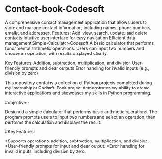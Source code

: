 # Contact-book-Codesoft
A comprehensive contact management application that allows users to store and manage contact information, including names, phone numbers, emails, and addresses.  Features:  Add, view, search, update, and delete contacts Intuitive user interface for easy navigation Efficient data management
Simple-Calculator-Codesoft
A basic calculator that performs fundamental arithmetic operations. Users can input two numbers and choose an operation, with results displayed clearly.

Key Features: Addition, subtraction, multiplication, and division User-friendly prompts and clear outputs Error handling for invalid inputs (e.g., division by zero)

This repository contains a collection of Python projects completed during my internship at Codsoft. Each project demonstrates my ability to create interactive applications and showcases my skills in Python programming.

#objective:-

Designed a simple calculator that performs basic arithmetic operations. The program prompts users to input two numbers and select an operation, then performs the calculation and displays the result.

#Key Features:

*Supports operations: addition, subtraction, multiplication, and division. *User-friendly prompts for input and clear output. *Error handling for invalid inputs, including division by zero.
